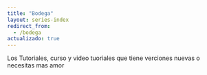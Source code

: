 ```yaml
---
title: "Bodega"
layout: series-index
redirect_from:
  - /bodega
actualizado: true
---
```


Los Tutoriales, curso y video tuoriales que tiene verciones nuevas o necesitas mas amor 
